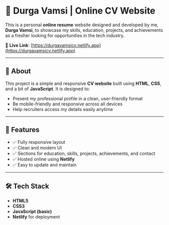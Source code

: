 # 💼 Durga Vamsi | Online CV Website

This is a personal **online resume** website designed and developed by me, **Durga Vamsi**, to showcase my skills, education, projects, and achievements as a fresher looking for opportunities in the tech industry.

🔗 **Live Link**: [https://durgavamsicv.netlify.app](https://durgavamsicv.netlify.app)

---

## 🧾 About

This project is a simple and responsive **CV website** built using **HTML**, **CSS**, and a bit of **JavaScript**. It is designed to:

- Present my professional profile in a clean, user-friendly format  
- Be mobile-friendly and responsive across all devices  
- Help recruiters access my details easily anytime  

---

## 🚀 Features

- ✅ Fully responsive layout
- ✅ Clean and modern UI
- ✅ Sections for education, skills, projects, achievements, and contact
- ✅ Hosted online using **Netlify**
- ✅ Easy to update and maintain

---

## 🛠️ Tech Stack

- **HTML5**
- **CSS3**
- **JavaScript (basic)**
- **Netlify** for deployment



